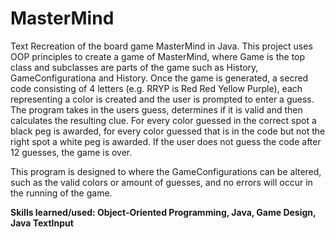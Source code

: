 # MasterMind
Text Recreation of the board game MasterMind in Java.
This project uses OOP principles to create a game of MasterMind, where Game is the top class and subclasses are parts of the game such as History, GameConfigurationa and History. Once the game is generated, a secred code consisting of 4 letters (e.g. RRYP is Red Red Yellow Purple), each representing a color is created and the user is prompted to enter a guess.
The program takes in the users guess, determines if it is valid and then calculates the resulting clue. For every color guessed in the correct spot a black peg is awarded, for every color guessed that is in the code but not the right spot a white peg is awarded. If the user does not guess the code after 12 guesses, the game is over.

This program is designed to where the GameConfigurations can be altered, such as the valid colors or amount of guesses, and no errors will occur in the running of the game.

__Skills learned/used: Object-Oriented Programming, Java, Game Design, Java TextInput__
